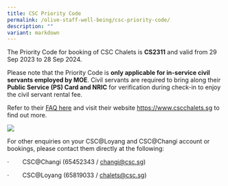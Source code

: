 ```yaml
---
title: CSC Priority Code
permalink: /olive-staff-well-being/csc-priority-code/
description: ""
variant: markdown
---
```

The Priority Code for booking of CSC Chalets is  **CS2311** and valid from 29 Sep 2023 to 28 Sep 2024. 

Please note that the Priority Code is **only applicable for in-service civil servants employed by MOE**. Civil servants are required to bring along their **Public Service (PS) Card and NRIC** for verification during check-in to enjoy the civil servant rental fee.

Refer to their [FAQ here](/files/CSC_Chalets_FAQ_as_at_Dec_2023.pdf) and visit their website https://www.cscchalets.sg to find out more. 

![](/images/csc%20priority%20code%202023.png)

For other enquiries on your CSC@Loyang and CSC@Changi account or bookings, please contact them directly at the following:

·        CSC@Changi (65452343 / [changi@csc.sg](mailto:changi@csc.sg))

·        CSC@Loyang (65819033 / [chalets@csc.sg](mailto:chalets@csc.sg))